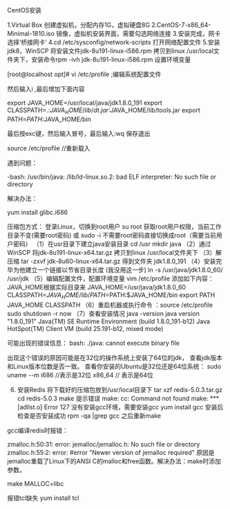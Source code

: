 CentOS安装

1.Virtual Box 创建虚拟机，分配内存1G，虚拟硬盘8G
2.CentOS-7-x86_64-Minimal-1810.iso 镜像，虚拟机安装界面，需要勾选网络连接
3.安装完成，网卡选择‘桥接网卡’
4.cd /etc/sysconfig/network-scripts 打开网络配置文件
5.安装jdk8，WinSCP 将安装文件jdk-8u191-linux-i586.rpm 拷贝到linux /usr/local文件夹下，安装命令rpm -ivh jdk-8u191-linux-i586.rpm
设置环境变量

[root@localhost opt]# vi /etc/profile                          ;编辑系统配置文件

然后输入i ,最后增加下面内容

export JAVA_HOME=/usr/local/java/jdk1.8.0_191
export CLASSPATH=.:$JAVA_HOME/lib/dt.jar:$JAVA_HOME/lib/tools.jar
export PATH=$PATH:$JAVA_HOME/bin

最后按exc键，然后输入冒号，最后输入:wq 保存退出

source /etc/profile //重新载入

遇到问题：

-bash: /usr/bin/java: /lib/ld-linux.so.2: bad ELF interpreter: No such file or directory

解决办法：

yum install glibc.i686

压缩包方式：
登录Linux，切换到root用户
su root 获取root用户权限，当前工作目录不变(需要root密码)
或 sudo -i 不需要root密码直接切换成root（需要当前用户密码）
（1）在usr目录下建立java安装目录
	cd /usr
	mkdir java
（2）通过WinSCP 将jdk-8u191-linux-x64.tar.gz 拷贝到linux /usr/local文件夹下
（3）解压缩 tar -zxvf jdk-8u60-linux-x64.tar.gz 得到文件夹 jdk1.8.0_191
（4）安装完毕为他建立一个链接以节省目录长度
(我没用这一步)
	ln -s /usr/java/jdk1.8.0_60/ /usr/jdk
（5）编辑配置文件，配置环境变量
	vim /etc/profile
添加如下内容：JAVA_HOME根据实际目录来
JAVA_HOME=/usr/java/jdk1.8.0_60
CLASSPATH=$JAVA_HOME/lib/
PATH=$PATH:$JAVA_HOME/bin
export PATH JAVA_HOME CLASSPATH
（6）重启机器或执行命令 ：source /etc/profile
  sudo shutdown -r now
（7）查看安装情况
java -version
java version "1.8.0_191"
Java(TM) SE Runtime Environment (build 1.8.0_191-b12)
Java HotSpot(TM) Client VM (build 25.191-b12, mixed mode)

可能出现的错误信息：
bash: ./java: cannot execute binary file

出现这个错误的原因可能是在32位的操作系统上安装了64位的jdk，
查看jdk版本和Linux版本位数是否一致。
查看你安装的Ubuntu是32位还是64位系统：
sudo uname --m
i686 //表示是32位
x86_64 // 表示是64位

6. 安装Redis
将下载好的压缩包放到/usr/local目录下
 tar xzf redis-5.0.3.tar.gz
 cd redis-5.0.3
 make
提示错误 make: cc: Command not found make: *** [adlist.o] Error 127
没有安装gcc环境，需要安装gcc
 yum install gcc
安装后检查是否安装成功
 rpm -qa |grep gcc
之后重新make

gcc编译redis时报错：

zmalloc.h:50:31: error: jemalloc/jemalloc.h: No such file or directory
zmalloc.h:55:2: error: #error "Newer version of jemalloc required"
原因是jemalloc重载了Linux下的ANSI C的malloc和free函数。解决办法：make时添加参数。

make MALLOC=libc

报错tcl缺失
yum install tcl